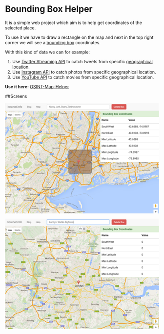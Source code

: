 Bounding Box Helper
====================

It is a simple web project which aim is to help get coordinates of the selected place.

To use it we have to draw a rectangle on the map and next in the top right corner we will see a [bounding box](http://wiki.openstreetmap.org/wiki/Bounding_Box) coordinates.

With this kind of data we can for example:

1. Use [Twitter Streaming API](https://dev.twitter.com/streaming/overview) to catch tweets from specific [geographical location](https://dev.twitter.com/streaming/overview/request-parameters#locations).
2. Use [Instagram API](https://instagram.com/developer/endpoints/locations/) to catch photos from specific geographical location.
3. Use [YouTube API](https://developers.google.com/youtube/v3/docs/search/list) to catch movies from specific geographical location.

**Use it here:** [OSINT-Map-Helper](http://osint-maps-helper.azurewebsites.net/?#)


##Screens

![Selected Bounding Box](https://github.com/kownet/osint-maps-helper/blob/master/screens/BoundingBox.png)

![Without Box](https://github.com/kownet/osint-maps-helper/blob/master/screens/WithoutBoundingBox.png)